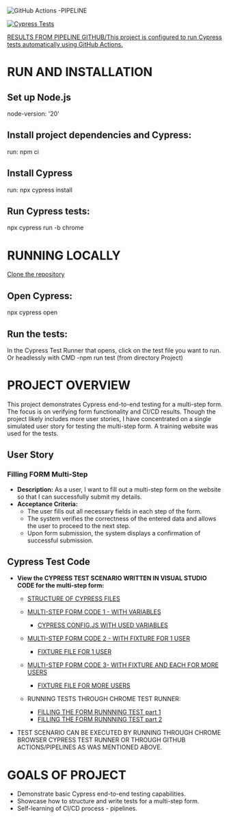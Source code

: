 ![GitHub Actions -PIPELINE](https://github.com/Peter-QA-testing-Journey/PROJECT--PRACTICE_SKILL_IN-CYPRESS/workflows/Cypress%20Tests/badge.svg)

[![Cypress Tests](https://github.com/Peter-QA-testing-Journey/CYPRESS---PRACTICE_SKILL_IN-SIMULATED-USER-STORY--TEST_SCENARIO/workflows/Cypress%20Tests/badge.svg)](https://github.com/Peter-QA-testing-Journey/CYPRESS---PRACTICE_SKILL_IN-SIMULATED-USER-STORY--TEST_SCENARIO/actions?query=workflow%3ACypress+Tests)


[RESULTS FROM PIPELINE GITHUB/This project is configured to run Cypress tests automatically using GitHub Actions.](https://github.com/Peter-QA-testing-Journey/PROJECT--PRACTICE_SKILL_IN-CYPRESS/actions/runs/9828513956/job/27132504324)

# RUN AND INSTALLATION



## Set up Node.js
node-version: '20'


## Install project dependencies and Cypress:
run: npm ci

## Install Cypress
run: npx cypress install


## Run Cypress tests:
npx cypress run -b chrome



  
# RUNNING LOCALLY
[Clone the repository](https://github.com/Peter-QA-testing-Journey/CYPRESS---PRACTICE_SKILL_IN-SIMULATED-USER-STORY--TEST_SCENARIO.git)

## Open Cypress:

npx cypress open

## Run the tests:

In the Cypress Test Runner that opens, click on the test file you want to run.
Or headlessly with CMD -npm run test (from directory Project)



# PROJECT OVERVIEW

This project demonstrates Cypress end-to-end testing for a multi-step form. The focus is on verifying form functionality and CI/CD results. 
Though the project likely includes more user stories, I have concentrated on a single simulated user story for testing the multi-step form. 
A training website was used for the tests.

## User Story

### Filling FORM Multi-Step 
- **Description:** As a user, I want to fill out a multi-step form on the website so that I can successfully submit my details.
- **Acceptance Criteria:**
  - The user fills out all necessary fields in each step of the form.
  - The system verifies the correctness of the entered data and allows the user to proceed to the next step.
  - Upon form submission, the system displays a confirmation of successful submission.

## Cypress Test Code

- **View the CYPRESS TEST SCENARIO WRITTEN IN VISUAL STUDIO CODE for the multi-step form:**

  - [STRUCTURE OF CYPRESS FILES](https://github.com/Peter-QA-testing-Journey/PROJECT--PRACTICE_SKILL_IN-CYPRESS/blob/main/WHOLE%20STRUCTURE.png)

  - [MULTI-STEP FORM CODE 1 - WITH VARIABLES](https://github.com/Peter-QA-testing-Journey/PROJECT--PRACTICE_SKILL_IN-CYPRESS/blob/main/cypress/e2e/Fill_Form_1_with_variables_from_cypress.config.json_.cy.js)
    - [CYPRESS CONFIG.JS WITH USED VARIABLES](https://github.com/Peter-QA-testing-Journey/PROJECT--PRACTICE_SKILL_IN-CYPRESS/blob/main/cypress.config.js)
  
  - [MULTI-STEP FORM CODE 2 - WITH FIXTURE FOR 1 USER](https://github.com/Peter-QA-testing-Journey/PROJECT--PRACTICE_SKILL_IN-CYPRESS/blob/main/cypress/e2e/Fill_Form_2_with_fixture_file.cy.js)
    - [FIXTURE FILE FOR 1 USER](https://github.com/Peter-QA-testing-Journey/PROJECT--PRACTICE_SKILL_IN-CYPRESS/blob/main/cypress/fixtures/Fill_Form_DATA_1_USER.json)
  
  - [MULTI-STEP FORM CODE 3- WITH FIXTURE AND EACH FOR MORE USERS](https://github.com/Peter-QA-testing-Journey/PROJECT--PRACTICE_SKILL_IN-CYPRESS/blob/main/cypress/e2e/Fill_Form_3_with_fixture_file_and_each.cy.js)
    - [FIXTURE FILE FOR MORE USERS](https://github.com/Peter-QA-testing-Journey/PROJECT--PRACTICE_SKILL_IN-CYPRESS/blob/main/cypress/fixtures/Fill_Form_DATA_MORE_USERS.json)

  - RUNNING TESTS THROUGH CHROME TEST RUNNER:
    - [FILLING THE FORM RUNNNING TEST part 1](https://github.com/Peter-QA-testing-Journey/PROJECT--PRACTICE_SKILL_IN-CYPRESS/blob/main/cypress%20test%20runner%20through%20chrome337.png)
    - [FILLING THE FORM RUNNNING TEST part 2](https://github.com/Peter-QA-testing-Journey/PROJECT--PRACTICE_SKILL_IN-CYPRESS/blob/main/cypress%20test%20runner%20through%20chrome337.png)

- TEST SCENARIO CAN BE EXECUTED BY RUNNING THROUGH CHROME BROWSER CYPRESS TEST RUNNER
  OR THROUGH GITHUB ACTIONS/PIPELINES AS WAS MENTIONED ABOVE.

# GOALS OF PROJECT

- Demonstrate basic Cypress end-to-end testing capabilities.
- Showcase how to structure and write tests for a multi-step form.
- Self-learning of CI/CD process - pipelines.
